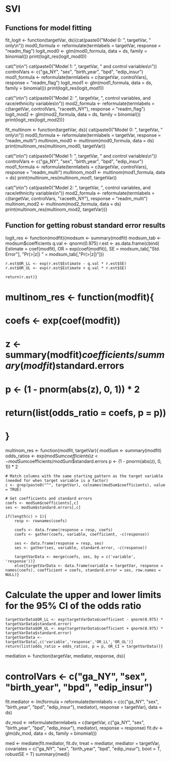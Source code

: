 # SVI
## Functions for model fitting
fit_logit <- function(targetVar, ds){cat(paste0("Model 0: ", targetVar, " only\n"))
    mod0_formula <- reformulate(termlabels = targetVar, response = "readm_flag")
    logit_mod0 <- glm(mod0_formula, data = ds, family = binomial())
    print(logit_res(logit_mod0))
    
cat("\n\n")
    cat(paste0("Model 1: ", targetVar, " and control variables\n"))
    controlVars <- c("ga_NY", "sex", "birth_year", "bpd", "edip_insur")
    mod1_formula <- reformulate(termlabels = c(targetVar, controlVars), response = "readm_flag")
    logit_mod1 <- glm(mod1_formula, data = ds, family = binomial())
    print(logit_res(logit_mod1))

cat("\n\n")
    cat(paste0("Model 2: ", targetVar, ", control variables, and race/ethnicity variables\n"))
    mod2_formula <- reformulate(termlabels = c(targetVar, controlVars, "raceeth_NY"), response = "readm_flag")
    logit_mod2 <- glm(mod2_formula, data = ds, family = binomial())
    print(logit_res(logit_mod2))}

fit_multinom <- function(targetVar, ds){
    cat(paste0("Model 0: ", targetVar, " only\n"))
    mod0_formula <- reformulate(termlabels = targetVar, response = "readm_multi")
    multinom_mod0 <- multinom(mod0_formula, data = ds)
    print(multinom_res(multinom_mod0, targetVar))

cat("\n\n")
    cat(paste0("Model 1: ", targetVar, " and control variables\n"))
    controlVars <- c("ga_NY", "sex", "birth_year", "bpd", "edip_insur")
    mod1_formula <- reformulate(termlabels = c(targetVar, controlVars), response = "readm_multi")
    multinom_mod1 <- multinom(mod1_formula, data = ds)
    print(multinom_res(multinom_mod1, targetVar))

 cat("\n\n")
    cat(paste0("Model 2: ", targetVar, ", control variables, and race/ethnicity variables\n"))
    mod2_formula <- reformulate(termlabels = c(targetVar, controlVars, "raceeth_NY"), response = "readm_multi")
    multinom_mod2 <- multinom(mod2_formula, data = ds)
    print(multinom_res(multinom_mod2, targetVar))}

## Function for getting robust standard error results
logit_res <- function(modfit){modsum <- summary(modfit)
modsum_tab <- modsum$coefficients
    q.val <- qnorm(0.975)
    r.est <- as.data.frame(cbind(
      Estimate = coef(modfit),
      OR = exp(coef(modfit)),
      SE = modsum_tab[,"Std. Error"],
      "Pr(>|z|) " = modsum_tab[,"Pr(>|z|)"]))
    
    r.est$OR_LL <- exp(r.est$Estimate - q.val * r.est$SE)
    r.est$OR_UL <- exp(r.est$Estimate + q.val * r.est$SE)

    return(r.est)}

# multinom_res <- function(modfit){
#   coefs <- exp(coef(modfit))
#   z <- summary(modfit)$coefficients/summary(modfit)$standard.errors
#   p <- (1 - pnorm(abs(z), 0, 1)) * 2
#   return(list(odds_ratio = coefs, p = p))
# }

multinom_res <- function(modfit, targetVar){
    modSum <- summary(modfit)
    odds_ratios <- exp(modSum$coefficients)
    z <- modSum$coefficients/modSum$standard.errors
    p <- (1 - pnorm(abs(z), 0, 1)) * 2
    
    # Match columns with the same starting pattern as the target variable (needed for when target variable is a factor)
    c <- grep(paste0("^", targetVar), colnames(modSum$coefficients), value = TRUE)
    
    # Get coefficients and standard errors
    coefs <- modSum$coefficients[,c]
    ses <- modSum$standard.errors[,c]
    
    if(length(c) > 1){ 
        resp <- rownames(coefs)
        
        coefs <- data.frame(response = resp, coefs)
        coefs <- gather(coefs, variable, coefficient, -c(response))
        
        ses <- data.frame(response = resp, ses)
        ses <- gather(ses, variable, standard.error, -c(response))
        
        targetVarData <- merge(coefs, ses, by = c('variable', 'response'))} 
        else{targetVarData <- data.frame(variable = targetVar, response = names(coefs), coefficient = coefs, standard.error = ses, row.names = NULL)}
    
    
# Calculate the upper and lower limits for the 95% CI of the odds ratio
    targetVarData$OR_LL <- exp(targetVarData$coefficient - qnorm(0.975) * targetVarData$standard.error)
    targetVarData$OR_UL <- exp(targetVarData$coefficient + qnorm(0.975) * targetVarData$standard.error)
    targetVarData <- targetVarData[,c('variable','response','OR_LL','OR_UL')]
    return(list(odds_ratio = odds_ratios, p = p, OR_CI = targetVarData))}

mediation <- function(targetVar, mediator, response, ds){
  # controlVars <- c("ga_NY", "sex", "birth_year", "bpd", "edip_insur")
  fit.mediator <- lm(formula = reformulate(termlabels = c(c("ga_NY", "sex", "birth_year", "bpd", "edip_insur"), mediator), response = targetVar), data = ds)
  
  dv_mod <- reformulate(termlabels = c(targetVar, c("ga_NY", "sex", "birth_year", "bpd", "edip_insur"), mediator), response = response)
  fit.dv <- glm(dv_mod, data = ds, family = binomial())
  
  med <- mediate(fit.mediator, fit.dv,
                 treat = mediator, mediator = targetVar,
                 covariates = c("ga_NY", "sex", "birth_year", "bpd", "edip_insur"),
                 boot = T,
                 robustSE = T)
  summary(med)}

